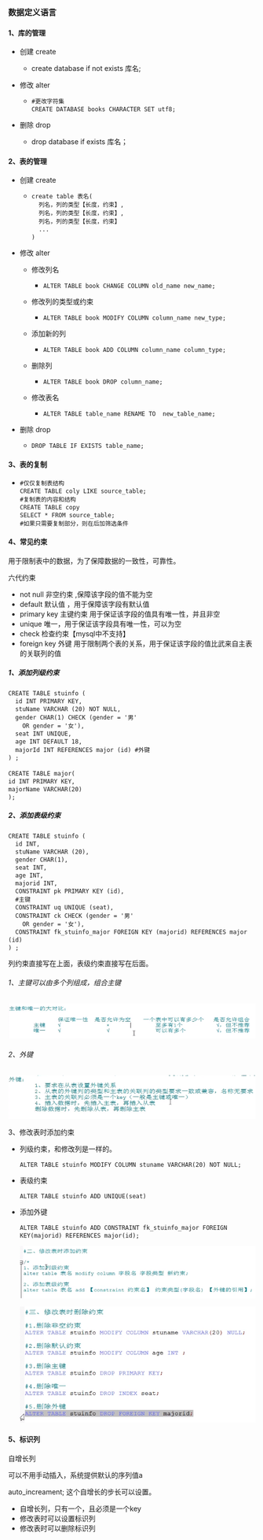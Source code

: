 ### 数据定义语言

#### 1、库的管理

  - 创建 create

    - create database if not exists 库名;

  - 修改 alter 

    - ```mysql
      #更改字符集
      CREATE DATABASE books CHARACTER SET utf8;
      ```

  - 删除 drop

    - drop database  if exists 库名；

#### 2、表的管理

  - 创建 create

    - ```mysql
      create table 表名(
      	列名，列的类型【长度，约束】,
      	列名，列的类型【长度，约束】,
      	列名，列的类型【长度，约束】
      	...
      )
      ```

  - 修改 alter

    - 修改列名

      - ```mysql
        ALTER TABLE book CHANGE COLUMN old_name new_name;
        ```

    - 修改列的类型或约束

      - ```mysql
        ALTER TABLE book MODIFY COLUMN column_name new_type;
        ```

    - 添加新的列

      - ```mysql
        ALTER TABLE book ADD COLUMN column_name column_type;
        ```

    - 删除列

      - ```mysql
        ALTER TABLE book DROP column_name;
        ```

    - 修改表名

      - ```mysql
        ALTER TABLE table_name RENAME TO  new_table_name;
        ```

  - 删除 drop

    - ```mysql
      DROP TABLE IF EXISTS table_name;
      ```
#### 3、表的复制

  - ```mysql
    #仅仅复制表结构
    CREATE TABLE coly LIKE source_table;
    #复制表的内容和结构
    CREATE TABLE copy
    SELECT * FROM source_table; 
    #如果只需要复制部分，则在后加筛选条件
    ```


#### 4、常见约束

用于限制表中的数据，为了保障数据的一致性，可靠性。

六代约束

- not null 非空约束 ,保障该字段的值不能为空
- default 默认值  ，用于保障该字段有默认值
- primary key 主键约束 用于保证该字段的值具有唯一性，并且非空
- unique 唯一，用于保证该字段具有唯一性，可以为空
- check 检查约束【mysql中不支持】
- foreign key  外键 用于限制两个表的关系，用于保证该字段的值比武来自主表的关联列的值

##### 1、添加列级约束

```mysql
CREATE TABLE stuinfo (
  id INT PRIMARY KEY,
  stuName VARCHAR (20) NOT NULL,
  gender CHAR(1) CHECK (gender = '男' 
    OR gender = '女'),
  seat INT UNIQUE,
  age INT DEFAULT 18,
  majorId INT REFERENCES major (id) #外键
) ;

CREATE TABLE major(
id INT PRIMARY KEY,
majorName VARCHAR(20)
);
```

##### 2、添加表级约束

```mysql
CREATE TABLE stuinfo (
  id INT,
  stuName VARCHAR (20),
  gender CHAR(1),
  seat INT,
  age INT,
  majorid INT,
  CONSTRAINT pk PRIMARY KEY (id),
  #主键
  CONSTRAINT uq UNIQUE (seat),
  CONSTRAINT ck CHECK (gender = '男' 
    OR gender = '女'),
  CONSTRAINT fk_stuinfo_major FOREIGN KEY (majorid) REFERENCES major (id)
) ;
```

列约束直接写在上面，表级约束直接写在后面。

###### 1、主键可以由多个列组成，组合主键

![主键的对比](images/primary.png)

###### 2、外键

![fk](images/fk.png)

3、修改表时添加约束

- 列级约束，和修改列是一样的。

  ```mysql
  ALTER TABLE stuinfo MODIFY COLUMN stuname VARCHAR(20) NOT NULL;
  ```

- 表级约束

  ```mysql
  ALTER TABLE stuinfo ADD UNIQUE(seat)
  ```

- 添加外键

  ```mysql
  ALTER TABLE stuinfo ADD CONSTRAINT fk_stuinfo_major FOREIGN KEY(majorid) REFERENCES major(id);
  ```

  ![](images/modifylimit.png)

  ![删除约束](images/mfk.png)

  

#### 5、标识列

自增长列

可以不用手动插入，系统提供默认的序列值a

auto_increament; 这个自增长的步长可以设置。

- 自增长列，只有一个，且必须是一个key
- 修改表时可以设置标识列
- 修改表时可以删除标识列